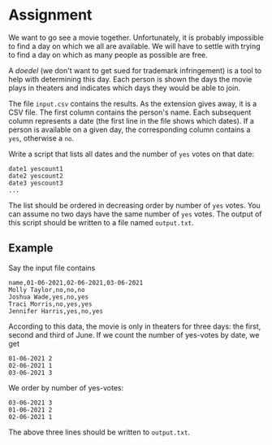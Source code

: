 # Assignment

We want to go see a movie together.
Unfortunately, it is probably impossible to find a day on which we all are available.
We will have to settle with trying to find a day on which as many people as possible are free.

A _doedel_ (we don't want to get sued for trademark infringement) is a tool to help with determining this day.
Each person is shown the days the movie plays in theaters and indicates which days they would be able to join.

The file `input.csv` contains the results.
As the extension gives away, it is a CSV file.
The first column contains the person's name.
Each subsequent column represents a date (the first line in the file shows which dates).
If a person is available on a given day, the corresponding column contains a `yes`, otherwise a `no`.

Write a script that lists all dates and the number of `yes` votes on that date:

```text
date1 yescount1
date2 yescount2
date3 yescount3
...
```

The list should be ordered in decreasing order by number of `yes` votes.
You can assume no two days have the same number of `yes` votes.
The output of this script should be written to a file named `output.txt`.

## Example

Say the input file contains

```csv
name,01-06-2021,02-06-2021,03-06-2021
Molly Taylor,no,no,no
Joshua Wade,yes,no,yes
Traci Morris,no,yes,yes
Jennifer Harris,yes,no,yes
```

According to this data, the movie is only in theaters for three days: the first, second and third of June.
If we count the number of yes-votes by date, we get

```text
01-06-2021 2
02-06-2021 1
03-06-2021 3
```

We order by number of yes-votes:

```text
03-06-2021 3
01-06-2021 2
02-06-2021 1
```

The above three lines should be written to `output.txt`.
